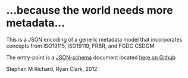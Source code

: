 # ...because the world needs more metadata...

This is a JSON encoding of a generic metadata model that incorporates concepts from ISO19115, ISO19119, FRBR, and FGDC CSDGM

The entry-point is a [JSON-schema](http://json-schema.org) document located [here on Github](http://raw.github.com/usgin/json-metadata/blob/master/schemas/metadataRecord.json)

Stephen M Richard, Ryan Clark, 2012